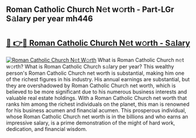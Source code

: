 ## Roman Catholic Church N𝚎t w𝚘rth - Part-LGr S𝚊lary per year mh446

# <h2><a href="http://gc1iiz.nevu.top/?p=Roman+Catholic+Church">🔗 👉🔴 Roman Catholic Church N𝚎t w𝚘rth - S𝚊lary</a></h2>

[![Roman Catholic Church N𝚎t W𝚘rth](https://i.imgur.com/Oavwk0R.jpeg)](http://gc1iiz.nevu.top/?p=Roman+Catholic+Church)
What is Roman Catholic Church n𝚎t w𝚘rth? What is Roman Catholic Church s𝚊lary per year?
This wealthy person's Roman Catholic Church net worth is substantial, making him one of the richest figures in his industry. His annual earnings are substantial, but they are overshadowed by Roman Catholic Church net worth, which is believed to be more significant due to his numerous business interests and valuable real estate holdings. With a Roman Catholic Church net worth that ranks him among the richest individuals on the planet, this man is renowned for his business acumen and financial acumen. This prosperous individual, whose Roman Catholic Church net worth is in the billions and who earns an impressive salary, is a prime demonstration of the might of hard work, dedication, and financial wisdom.
